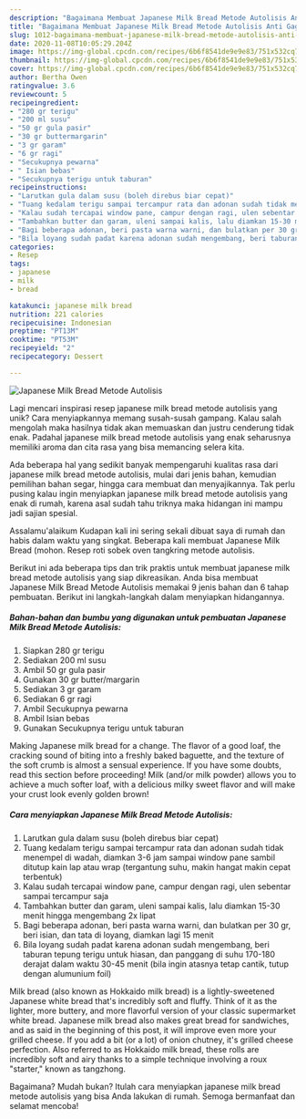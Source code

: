 ```yaml
---
description: "Bagaimana Membuat Japanese Milk Bread Metode Autolisis Anti Gagal"
title: "Bagaimana Membuat Japanese Milk Bread Metode Autolisis Anti Gagal"
slug: 1012-bagaimana-membuat-japanese-milk-bread-metode-autolisis-anti-gagal
date: 2020-11-08T10:05:29.204Z
image: https://img-global.cpcdn.com/recipes/6b6f8541de9e9e83/751x532cq70/japanese-milk-bread-metode-autolisis-foto-resep-utama.jpg
thumbnail: https://img-global.cpcdn.com/recipes/6b6f8541de9e9e83/751x532cq70/japanese-milk-bread-metode-autolisis-foto-resep-utama.jpg
cover: https://img-global.cpcdn.com/recipes/6b6f8541de9e9e83/751x532cq70/japanese-milk-bread-metode-autolisis-foto-resep-utama.jpg
author: Bertha Owen
ratingvalue: 3.6
reviewcount: 5
recipeingredient:
- "280 gr terigu"
- "200 ml susu"
- "50 gr gula pasir"
- "30 gr buttermargarin"
- "3 gr garam"
- "6 gr ragi"
- "Secukupnya pewarna"
- " Isian bebas"
- "Secukupnya terigu untuk taburan"
recipeinstructions:
- "Larutkan gula dalam susu (boleh direbus biar cepat)"
- "Tuang kedalam terigu sampai tercampur rata dan adonan sudah tidak menempel di wadah, diamkan 3-6 jam sampai window pane sambil ditutup kain lap atau wrap (tergantung suhu, makin hangat makin cepat terbentuk)"
- "Kalau sudah tercapai window pane, campur dengan ragi, ulen sebentar sampai tercampur saja"
- "Tambahkan butter dan garam, uleni sampai kalis, lalu diamkan 15-30 menit hingga mengembang 2x lipat"
- "Bagi beberapa adonan, beri pasta warna warni, dan bulatkan per 30 gr, beri isian, dan tata di loyang, diamkan lagi 15 menit"
- "Bila loyang sudah padat karena adonan sudah mengembang, beri taburan tepung terigu untuk hiasan, dan panggang di suhu 170-180 derajat dalam waktu 30-45 menit (bila ingin atasnya tetap cantik, tutup dengan alumunium foil)"
categories:
- Resep
tags:
- japanese
- milk
- bread

katakunci: japanese milk bread 
nutrition: 221 calories
recipecuisine: Indonesian
preptime: "PT13M"
cooktime: "PT53M"
recipeyield: "2"
recipecategory: Dessert

---
```



![Japanese Milk Bread Metode Autolisis](https://img-global.cpcdn.com/recipes/6b6f8541de9e9e83/751x532cq70/japanese-milk-bread-metode-autolisis-foto-resep-utama.jpg)

Lagi mencari inspirasi resep japanese milk bread metode autolisis yang unik? Cara menyiapkannya memang susah-susah gampang. Kalau salah mengolah maka hasilnya tidak akan memuaskan dan justru cenderung tidak enak. Padahal japanese milk bread metode autolisis yang enak seharusnya memiliki aroma dan cita rasa yang bisa memancing selera kita.

Ada beberapa hal yang sedikit banyak mempengaruhi kualitas rasa dari japanese milk bread metode autolisis, mulai dari jenis bahan, kemudian pemilihan bahan segar, hingga cara membuat dan menyajikannya. Tak perlu pusing kalau ingin menyiapkan japanese milk bread metode autolisis yang enak di rumah, karena asal sudah tahu triknya maka hidangan ini mampu jadi sajian spesial.

Assalamu&#39;alaikum Kudapan kali ini sering sekali dibuat saya di rumah dan habis dalam waktu yang singkat. Beberapa kali membuat Japanese Milk Bread (mohon. Resep roti sobek oven tangkring metode autolisis.


Berikut ini ada beberapa tips dan trik praktis untuk membuat japanese milk bread metode autolisis yang siap dikreasikan. Anda bisa membuat Japanese Milk Bread Metode Autolisis memakai 9 jenis bahan dan 6 tahap pembuatan. Berikut ini langkah-langkah dalam menyiapkan hidangannya.

<!--inarticleads1-->

##### Bahan-bahan dan bumbu yang digunakan untuk pembuatan Japanese Milk Bread Metode Autolisis:

1. Siapkan 280 gr terigu
1. Sediakan 200 ml susu
1. Ambil 50 gr gula pasir
1. Gunakan 30 gr butter/margarin
1. Sediakan 3 gr garam
1. Sediakan 6 gr ragi
1. Ambil Secukupnya pewarna
1. Ambil  Isian bebas
1. Gunakan Secukupnya terigu untuk taburan


Making Japanese milk bread for a change. The flavor of a good loaf, the cracking sound of biting into a freshly baked baguette, and the texture of the soft crumb is almost a sensual experience. If you have some doubts, read this section before proceeding! Milk (and/or milk powder) allows you to achieve a much softer loaf, with a delicious milky sweet flavor and will make your crust look evenly golden brown! 

<!--inarticleads2-->

##### Cara menyiapkan Japanese Milk Bread Metode Autolisis:

1. Larutkan gula dalam susu (boleh direbus biar cepat)
1. Tuang kedalam terigu sampai tercampur rata dan adonan sudah tidak menempel di wadah, diamkan 3-6 jam sampai window pane sambil ditutup kain lap atau wrap (tergantung suhu, makin hangat makin cepat terbentuk)
1. Kalau sudah tercapai window pane, campur dengan ragi, ulen sebentar sampai tercampur saja
1. Tambahkan butter dan garam, uleni sampai kalis, lalu diamkan 15-30 menit hingga mengembang 2x lipat
1. Bagi beberapa adonan, beri pasta warna warni, dan bulatkan per 30 gr, beri isian, dan tata di loyang, diamkan lagi 15 menit
1. Bila loyang sudah padat karena adonan sudah mengembang, beri taburan tepung terigu untuk hiasan, dan panggang di suhu 170-180 derajat dalam waktu 30-45 menit (bila ingin atasnya tetap cantik, tutup dengan alumunium foil)


Milk bread (also known as Hokkaido milk bread) is a lightly-sweetened Japanese white bread that&#39;s incredibly soft and fluffy. Think of it as the lighter, more buttery, and more flavorful version of your classic supermarket white bread. Japanese milk bread also makes great bread for sandwiches, and as said in the beginning of this post, it will improve even more your grilled cheese. If you add a bit (or a lot) of onion chutney, it&#39;s grilled cheese perfection. Also referred to as Hokkaido milk bread, these rolls are incredibly soft and airy thanks to a simple technique involving a roux &#34;starter,&#34; known as tangzhong. 

Bagaimana? Mudah bukan? Itulah cara menyiapkan japanese milk bread metode autolisis yang bisa Anda lakukan di rumah. Semoga bermanfaat dan selamat mencoba!
